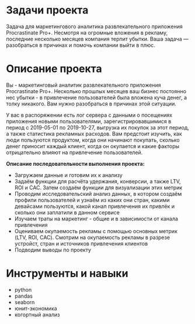 # Задачи проекта
Задача для маркетингового аналитика развлекательного приложения Procrastinate Pro+. Несмотря на огромные вложения в рекламу, последние несколько месяцев компания терпит убытки. Ваша задача — разобраться в причинах и помочь компании выйти в плюс.
# Описание проекта
Вы - маркетинговый аналитик развлекательного приложения Procrastinate Pro+. Несколько прошлых месяцев ваш бизнес постоянно нес убытки - в привлечение пользователей была вложена куча денег, а толку никакого. Вам нужно разобраться в причинах этой ситуации.

У вас в распоряжении есть лог сервера с данными о посещениях приложения новыми пользователями, зарегистрировавшимися в период с 2019-05-01 по 2019-10-27, выгрузка их покупок за этот период, а также статистика рекламных расходов. Вам предстоит изучить, как люди пользуются продуктом, когда они начинают покупать, сколько денег приносит каждый клиент, когда он окупается и какие факторы отрицательно влияют на привлечение пользователей.


**Описание последовательности выполнения проекта:** 

* Загружаем данные и готовим их к анализу 
* Задаём функции для расчёта удержания, конверсии, а также LTV, ROI и CAC. Затем создаём функции для визуализации этих метрик
* Проводим исследовательский анализ данных, в котором создаём профили пользователей и узнаём из каких они стран, какими девайсами пользуются, какой канал привлечения их привлёк и сколько они заплатили в данном сервисе
* Изучаем траты на маркетинг - общие и в зависимости от канала привлечения
* Оцениваем окупаемость рекламы с помощью основных метрик (LTV, ROI, CAC). Смотрим на окупаемость рекламы в разрезе устройст, стран и источников привлечения клиентов
* Подводим выводы по проекту

# Инструменты и навыки
- python
- pandas
- seaborn
- юнит-экономика
- когортный анализ
